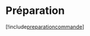 # Préparation

[!include[preparationcommande](preparation.preparationcommande.autogen.md)]
























































































































